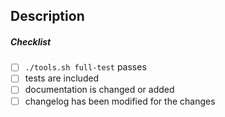 <!--
Thank you for your pull request. Please ensure that you've reviewed the contributors guide:
https://github.com/dragonchain/dragonchain/blob/master/CONTRIBUTING.md

Please ensure to provide a good title and description for the pull request

Note that bug fixes and new features should include tests.
-->

## Description

<!-- Put your pull request description here, and be sure to link any relevant github issues -->

##### Checklist

<!-- Remove items that do not apply. For completed items, change [ ] to [x]. -->

- [ ] `./tools.sh full-test` passes
- [ ] tests are included
- [ ] documentation is changed or added
- [ ] changelog has been modified for the changes
